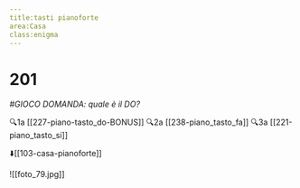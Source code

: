 ```yaml
---
title:tasti pianoforte
area:Casa
class:enigma
---
```

# 201
_#GIOCO DOMANDA: quale è il DO?_


🔍1a  [[227-piano-tasto_do-BONUS]]
🔍2a  [[238-piano_tasto_fa]]
🔍3a  [[221-piano_tasto_si]]

⬇️[[103-casa-pianoforte]]

![[foto_79.jpg]]